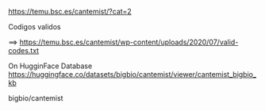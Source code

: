 

https://temu.bsc.es/cantemist/?cat=2

Codigos validos

 ==> https://temu.bsc.es/cantemist/wp-content/uploads/2020/07/valid-codes.txt

 On HugginFace Database
   https://huggingface.co/datasets/bigbio/cantemist/viewer/cantemist_bigbio_kb

  bigbio/cantemist